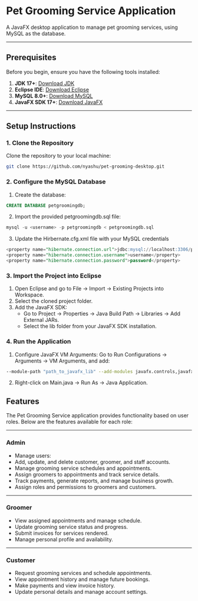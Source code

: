 # **Pet Grooming Service Application**

A JavaFX desktop application to manage pet grooming services, using MySQL as the database.

---

## **Prerequisites**
Before you begin, ensure you have the following tools installed:

1. **JDK 17+**: [Download JDK](https://www.oracle.com/java/technologies/javase-downloads.html)  
2. **Eclipse IDE**: [Download Eclipse](https://www.eclipse.org/downloads/)  
3. **MySQL 8.0+**: [Download MySQL](https://dev.mysql.com/downloads/)  
4. **JavaFX SDK 17+**: [Download JavaFX](https://gluonhq.com/products/javafx/)

---

## **Setup Instructions**

### **1. Clone the Repository**
Clone the repository to your local machine:
```bash
git clone https://github.com/nyashu/pet-grooming-desktop.git
```

### **2. Configure the MySQL Database**
1. Create the database:
```sql
CREATE DATABASE petgroomingdb;
```

2. Import the provided petgroomingdb.sql file:
```sql
mysql -u <username> -p petgroomingdb < petgroomingdb.sql
```

3. Update the Hirbernate.cfg.xml file with your MySQL credentials
```sql
<property name="hibernate.connection.url">jdbc:mysql://localhost:3306/petgroomingdb</property>
<property name="hibernate.connection.username">username</property>
<property name="hibernate.connection.password">password</property>
```

### **3. Import the Project into Eclipse**
1. Open Eclipse and go to File → Import → Existing Projects into Workspace.
2. Select the cloned project folder.
3. Add the JavaFX SDK:
    - Go to Project → Properties → Java Build Path → Libraries → Add External JARs.
    - Select the lib folder from your JavaFX SDK installation.

### **4. Run the Application**
1. Configure JavaFX VM Arguments: Go to Run Configurations → Arguments → VM Arguments, and add:
```bash
--module-path "path_to_javafx_lib" --add-modules javafx.controls,javafx.fxml
```
2. Right-click on Main.java → Run As → Java Application.

## **Features**

The Pet Grooming Service application provides functionality based on user roles. Below are the features available for each role:

---

### **Admin**
- Manage users:
- Add, update, and delete customer, groomer, and staff accounts.
- Manage grooming service schedules and appointments.
- Assign groomers to appointments and track service details.
- Track payments, generate reports, and manage business growth.
- Assign roles and permissions to groomers and customers.

---

### **Groomer**
- View assigned appointments and manage schedule.
- Update grooming service status and progress.
- Submit invoices for services rendered.
- Manage personal profile and availability.

---

### **Customer**
- Request grooming services and schedule appointments.
- View appointment history and manage future bookings.
- Make payments and view invoice history.
- Update personal details and manage account settings.

